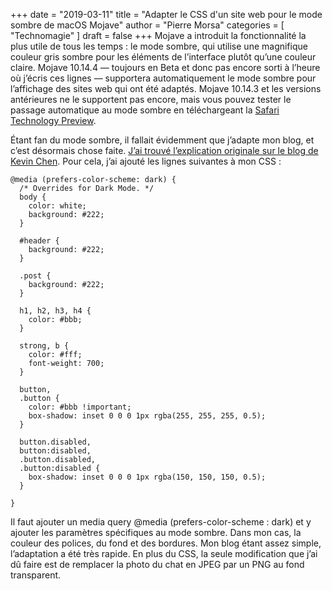 +++
date        = "2019-03-11"
title       = "Adapter le CSS d'un site web pour le mode sombre de macOS Mojave"
author      = "Pierre Morsa"
categories  = [ "Technomagie" ]
draft       = false
+++
Mojave a introduit la fonctionnalité la plus utile de tous les temps : le mode sombre, qui utilise une magnifique couleur gris sombre pour les éléments de l’interface plutôt qu’une couleur claire. Mojave 10.14.4 — toujours en Beta et donc pas encore sorti à l’heure où j’écris ces lignes — supportera automatiquement le mode sombre pour l’affichage des sites web qui ont été adaptés. Mojave 10.14.3 et les versions antérieures ne le supportent pas encore, mais vous pouvez tester le passage automatique au mode sombre en téléchargeant la [Safari Technology Preview](https://developer.apple.com/safari/download/).

Étant fan du mode sombre, il fallait évidemment que j’adapte mon blog, et c’est désormais chose faite. [J’ai trouvé l’explication originale sur le blog de Kevin Chen](https://kevinchen.co/blog/support-macos-mojave-dark-mode-on-websites/). Pour cela, j’ai ajouté les lignes suivantes à mon CSS :

```
@media (prefers-color-scheme: dark) {
  /* Overrides for Dark Mode. */
  body {
    color: white;
    background: #222;
  }

  #header {
    background: #222;
  }

  .post {
    background: #222;
  }

  h1, h2, h3, h4 {
    color: #bbb;
  }

  strong, b {
    color: #fff;
    font-weight: 700;
  }

  button,
  .button {
    color: #bbb !important;
    box-shadow: inset 0 0 0 1px rgba(255, 255, 255, 0.5);
  }
	
  button.disabled,
  button:disabled,
  .button.disabled,
  .button:disabled {
    box-shadow: inset 0 0 0 1px rgba(150, 150, 150, 0.5);
  }

}
```

Il faut ajouter un media query @media (prefers-color-scheme : dark) et y ajouter les paramètres spécifiques au mode sombre. Dans mon cas, la couleur des polices, du fond et des bordures. Mon blog étant assez simple, l’adaptation a été très rapide. En plus du CSS, la seule modification que j’ai dû faire est de remplacer la photo du chat en JPEG par un PNG au fond transparent.
